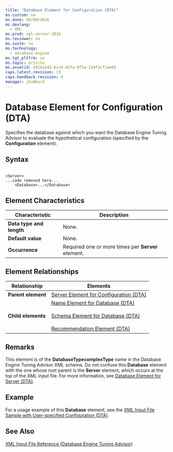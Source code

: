 ```yaml
---
title: "Database Element for Configuration (DTA)"
ms.custom: na
ms.date: 08/09/2016
ms.devlang: 
  - XML
ms.prod: sql-server-2016
ms.reviewer: na
ms.suite: na
ms.technology: 
  - database-engine
ms.tgt_pltfrm: na
ms.topic: article
ms.assetid: e91ba243-6cc9-457a-8f5a-134f3c71ae69
caps.latest.revision: 13
caps.handback.revision: 0
manager: jhubbard
---
```

# Database Element for Configuration (DTA)
Specifies the database against which you want the Database Engine Tuning Advisor to evaluate the hypothetical configuration (specified by the **Configuration** element).  
  
## Syntax  
  
```  
  
<Server>  
...code removed here...  
    <Database>...</Database>  
```  
  
## Element Characteristics  
  
|Characteristic|Description|  
|--------------------|-----------------|  
|**Data type and length**|None.|  
|**Default value**|None.|  
|**Occurrence**|Required one or more times per **Server** element.|  
  
## Element Relationships  
  
|Relationship|Elements|  
|------------------|--------------|  
|**Parent element**|[Server Element for Configuration (DTA)](../../Topics/TopicNameNotContainA/Server-Element-for-Configuration--DTA-.md)|  
|**Child elements**|[Name Element for Database (DTA)](../../Topics/TopicNameNotContainA/Name-Element-for-Database--DTA-.md)<br /><br /> [Schema Element for Database (DTA)](../../Topics/TopicNameNotContainA/Schema-Element-for-Database--DTA-.md)<br /><br /> [Recommendation Element (DTA)](../../Topics/TopicNameNotContainA/Recommendation-Element--DTA-.md)|  
  
## Remarks  
 This element is of the **DatabaseTypecomplexType** name in the Database Engine Tuning Advisor XML schema. Do not confuse this **Database** element with the one whose root parent is the **Server** element, which occurs at the top of the XML input file. For more information, see [Database Element for Server (DTA)](../../Topics/TopicNameNotContainA/Database-Element-for-Server--DTA-.md).  
  
## Example  
 For a usage example of this **Database** element, see the [XML Input File Sample with User-specified Configuration (DTA)](../../Topics/TopicNameNotContainA/XML-Input-File-Sample-with-User-specified-Configuration--DTA-.md).  
  
## See Also  
 [XML Input File Reference (Database Engine Tuning Advisor)](../../Topics/TopicNameNotContainA/XML-Input-File-Reference--Database-Engine-Tuning-Advisor-.md)